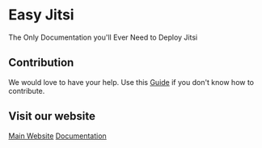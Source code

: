 # Easy Jitsi
The Only Documentation you'll Ever Need to Deploy Jitsi

## Contribution
We would love to have your help. Use this [Guide](CONTRIBUTION.md) if you don't know how to contribute.

## Visit our website 

[Main Website](https://easyjitsi.com/) </span>
[Documentation](https://docs.easyjitsi.com/)
